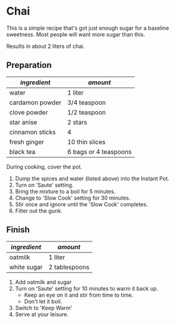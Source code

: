# Chai

This is a simple recipe that's got just enough sugar for a baseline sweetness. Most people will want more sugar than this.

Results in about 2 liters of chai.

## Preparation

| *ingredient* | *amount* |
| --- | --- |
| water | 1 liter |
| cardamon powder | 3/4 teaspoon |
| clove powder | 1/2 teaspoon |
| star anise | 2 stars |
| cinnamon sticks | 4 |
| fresh ginger | 10 thin slices |
| black tea | 6 bags or 4 teaspoons |

During cooking, cover the pot. 

1. Dump the spices and water (listed above) into the Instant Pot.
1. Turn on 'Saute' setting.
1. Bring the mixture to a boil for 5 minutes.
1. Change to 'Slow Cook' setting for 30 minutes.
1. Stir once and ignore until the 'Slow Cook' completes.
1. Filter out the gunk.

## Finish

| *ingredient* | *amount* |
| --- | --- |
| oatmilk | 1 liter |
| white sugar | 2 tablespoons |

1. Add oatmilk and sugar
1. Turn on 'Saute' setting for 10 minutes to warm it back up.
    * Keep an eye on it and stir from time to time.
    * Don't let it boil.
1. Switch to 'Keep Warm'
1. Serve at your leisure.